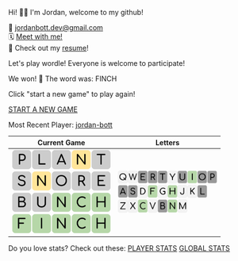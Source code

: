 
Hi! 👋🏼 I'm Jordan, welcome to my github!

📨 jordanbott.dev@gmail.com <br/>
🗓️ [Meet with me!](https://calendly.com/jordanbott-dev/30min?back=1&month=2024-02) <br/>
📝 Check out my <a href="./Jordan%20Bott%20Resume.pdf" target="_blank">resume</a>! <br/>


<!--START_SECTION:waka-->
<!--END_SECTION:waka-->

Let's play wordle! Everyone is welcome to participate!

We won! 🎉 The word was: FINCH

Click "start a new game" to play again!

[START A NEW GAME](https://github.com/jordan-bott/jordan-bott/issues/new?assignees=&labels=&projects=&template=wordle_guess.md&title=wordleguess%7C%5BPUT+5+LETTER+WORD+HERE%5D)

Most Recent Player: [jordan-bott](https://github.com/jordan-bott)

| Current Game | Letters |
| ------------ | ------- |
| <img src="./wordle/tiles/grey/P.svg" width="40" /><img src="./wordle/tiles/grey/L.svg" width="40" /><img src="./wordle/tiles/grey/A.svg" width="40" /><img src="./wordle/tiles/yellow/N.svg" width="40" /><img src="./wordle/tiles/grey/T.svg" width="40" /><br/><img src="./wordle/tiles/grey/S.svg" width="40" /><img src="./wordle/tiles/yellow/N.svg" width="40" /><img src="./wordle/tiles/grey/O.svg" width="40" /><img src="./wordle/tiles/grey/R.svg" width="40" /><img src="./wordle/tiles/grey/E.svg" width="40" /><br/><img src="./wordle/tiles/grey/B.svg" width="40" /><img src="./wordle/tiles/grey/U.svg" width="40" /><img src="./wordle/tiles/green/N.svg" width="40" /><img src="./wordle/tiles/green/C.svg" width="40" /><img src="./wordle/tiles/green/H.svg" width="40" /><br/><img src="./wordle/tiles/green/F.svg" width="40" /><img src="./wordle/tiles/green/I.svg" width="40" /><img src="./wordle/tiles/green/N.svg" width="40" /><img src="./wordle/tiles/green/C.svg" width="40" /><img src="./wordle/tiles/green/H.svg" width="40" /><br/> | <img src="./wordle/letters/white/Q.svg" width="20" /><img src="./wordle/letters/white/W.svg" width="20" /><img src="./wordle/letters/grey/E.svg" width="20" /><img src="./wordle/letters/grey/R.svg" width="20" /><img src="./wordle/letters/grey/T.svg" width="20" /><img src="./wordle/letters/white/Y.svg" width="20" /><img src="./wordle/letters/grey/U.svg" width="20" /><img src="./wordle/letters/green/I.svg" width="20" /><img src="./wordle/letters/grey/O.svg" width="20" /><img src="./wordle/letters/grey/P.svg" width="20" /><br /><img src="./wordle/letters/grey/A.svg" width="20" /><img src="./wordle/letters/grey/S.svg" width="20" /><img src="./wordle/letters/white/D.svg" width="20" /><img src="./wordle/letters/green/F.svg" width="20" /><img src="./wordle/letters/white/G.svg" width="20" /><img src="./wordle/letters/green/H.svg" width="20" /><img src="./wordle/letters/white/J.svg" width="20" /><img src="./wordle/letters/white/K.svg" width="20" /><img src="./wordle/letters/grey/L.svg" width="20" /><br /><img src="./wordle/letters/white/Z.svg" width="20" /><img src="./wordle/letters/white/X.svg" width="20" /><img src="./wordle/letters/green/C.svg" width="20" /><img src="./wordle/letters/white/V.svg" width="20" /><img src="./wordle/letters/grey/B.svg" width="20" /><img src="./wordle/letters/green/N.svg" width="20" /><img src="./wordle/letters/white/M.svg" width="20" /> |

Do you love stats? Check out these:
[PLAYER STATS](./wordle/stat_sheets/PlayerData.md)   [GLOBAL STATS](./wordle/stat_sheets/GlobalData.md)

